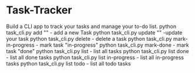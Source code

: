 # Task-Tracker
Build a CLI app to track your tasks and manage your to-do list.
python task_cli.py add "<Task name>" - add a new Task
python task_cli.py update <ID> "<Task name>" -update your task
python task_cli.py delete <ID> - delete a task
python task_cli.py mark-in-progress <ID> - mark task "in-progress"
python task_cli.py mark-done <ID> - mark task "done"
python task_cli.py list - list all tasks
python task_cli.py list done - list all done tasks
python task_cli.py list in-progress - list all in-progress tasks
python task_cli.py list todo - list all todo tasks

